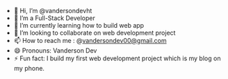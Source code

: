 - 👋 Hi, I’m @vandersondevht
- 👀 I’m a Full-Stack Developer 
- 🌱 I’m currently learning how to build web app
- 💞️ I’m looking to collaborate on web development project 
- 📫 How to reach me : @vandersondev00@gmail.com
- 😄 Pronouns: Vanderson Dev
- ⚡ Fun fact: I build my first web development project which is my blog on my phone.

<!---
vandersondevht/vandersondevht is a ✨ special ✨ repository because its `README.md` (this file) appears on your GitHub profile.
You can click the Preview link to take a look at your changes.
--->
